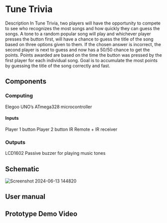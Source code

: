 # Tune Trivia

Description
In Tune Trivia, two players will have the opportunity to compete to see who recognizes the most songs and how quickly they can guess the songs. A tone to a random popular song will play and whichever player presses the button first, will have a chance to guess the title of the song based on three options given to them. If the chosen answer is incorrect, the second player is next to guess and now has a 50/50 chance to get the points. Points awarded are based on the time the button was pressed by the first player for each individual song. Goal is to accumulate the most points by guessing the title of the song correctly and fast.

## Components


### Computing
  Elegoo UNO’s ATmega328 microcontroller
#### Inputs
  Player 1 button 
  Player 2 button 
  IR Remote + IR receiver

### Outputs
  LCD1602
  Passive buzzer for playing music tones

## Schematic
![Screenshot 2024-06-13 144820](https://github.com/kathalinne/Tune-Trivia/assets/94071226/24087825-4a6b-47b1-b7a8-cdd5cd4c7405)

## User manual

## Prototype Demo Video



